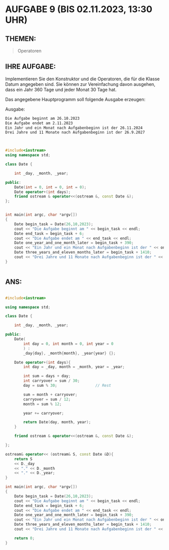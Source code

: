 # AUFGABE 9 (BIS 02.11.2023, 13:30 UHR)

## THEMEN:

> Operatoren

## IHRE AUFGABE:

Implementieren Sie den Konstruktor und die Operatoren, die für die Klasse Datum angegeben sind. Sie können zur Vereinfachung davon ausgehen, dass ein Jahr 360 Tage und jeder Monat 30 Tage hat.

Das angegebene Hauptprogramm soll folgende Ausgabe erzeugen:

Ausgabe:

```bash
Die Aufgabe beginnt am 26.10.2023
Die Aufgabe endet am 2.11.2023
Ein Jahr und ein Monat nach Aufgabenbeginn ist der 26.11.2024
Drei Jahre und 11 Monate nach Aufgabenbeginn ist der 26.9.2027
```

```cpp


#include<iostream>
using namespace std;

class Date {

	int _day, _month, _year;

public:
	Date(int = 0, int = 0, int = 0);
	Date operator+(int days);
	friend ostream & operator<<(ostream &, const Date &);
};


int main(int argc, char *argv[])
{
    Date begin_task = Date(26,10,2023);
    cout << "Die Aufgabe beginnt am " << begin_task << endl;
    Date end_task = begin_task + 6;
    cout << "Die Aufgabe endet am " << end_task << endl;
    Date one_year_and_one_month_later = begin_task + 390;
    cout << "Ein Jahr und ein Monat nach Aufgabenbeginn ist der " << one_year_and_one_month_later << endl;
    Date three_years_and_eleven_months_later = begin_task + 1410;
    cout << "Drei Jahre und 11 Monate nach Aufgabenbeginn ist der " << three_years_and_eleven_months_later << endl;
}



```

## ANS:

```cpp

#include<iostream>

using namespace std;

class Date {

	int _day, _month, _year;

public:
	Date(
		int day = 0, int month = 0, int year = 0
		) :
		_day{day}, _month{month}, _year{year} {};

	Date operator+(int days){
		int day = _day, month = _month, year = _year;

		int sum = days + day;
		int carryover = sum / 30;
		day = sum % 30;					// Rest

		sum = month + carryover;
		carryover = sum / 12;
		month = sum % 12;

		year += carryover;

		return Date(day, month, year);
	}

	friend ostream & operator<<(ostream &, const Date &);

};

ostream& operator<< (ostream& S, const Date &D){
	return S
	<< D._day
	<< "." << D._month
	<< "." << D._year;
}

int main(int argc, char *argv[])
{
	Date begin_task = Date(26,10,2023);
	cout << "Die Aufgabe beginnt am " << begin_task << endl;
	Date end_task = begin_task + 6;
	cout << "Die Aufgabe endet am " << end_task << endl;
	Date one_year_and_one_month_later = begin_task + 390;
	cout << "Ein Jahr und ein Monat nach Aufgabenbeginn ist der " << one_year_and_one_month_later << endl;
	Date three_years_and_eleven_months_later = begin_task + 1410;
	cout << "Drei Jahre und 11 Monate nach Aufgabenbeginn ist der " << three_years_and_eleven_months_later << endl;

	return 0;
}

```

